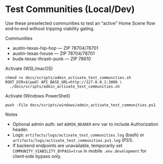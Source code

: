 # Test Communities (Local/Dev)

Use these preselected communities to test an “active” Home Scene flow end‑to‑end without tripping viability gating.

Communities
- austin-texas-hip-hop — ZIP 78704/78701
- austin-texas-house — ZIP 78704/78701
- buda-texas-thrash-punk — ZIP 78610

Activate (WSL/macOS)
```
chmod +x docs/scripts/admin_activate_test_communities.sh
ROOT_DIR=$(pwd) API_BASE_URL=http://127.0.0.1:3000 \
  ./docs/scripts/admin_activate_test_communities.sh
```

Activate (Windows PowerShell)
```
pwsh -File docs/scripts/windows/admin_activate_test_communities.ps1
```

Notes
- Optional admin auth: set `ADMIN_BEARER` env var to include Authorization header.
- Logs: `artifacts/logs/activate_test_communities.log` (bash) or `artifacts/logs/activate_test_communities.ps1.log` (PS1).
- If backend endpoints are unavailable, temporarily set `COMMUNITY_VIABILITY_BYPASS=true` in mobile `.env.development` for client‑side bypass only.

